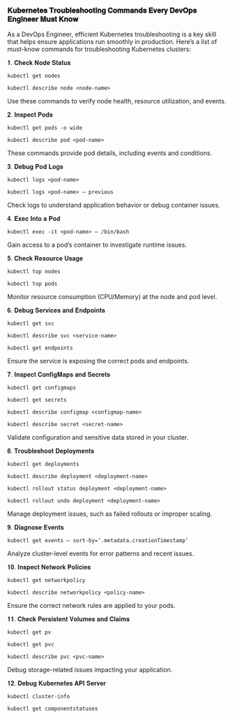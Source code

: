 ### 𝐊𝐮𝐛𝐞𝐫𝐧𝐞𝐭𝐞𝐬 𝐓𝐫𝐨𝐮𝐛𝐥𝐞𝐬𝐡𝐨𝐨𝐭𝐢𝐧𝐠 𝐂𝐨𝐦𝐦𝐚𝐧𝐝𝐬 𝐄𝐯𝐞𝐫𝐲 𝐃𝐞𝐯𝐎𝐩𝐬 𝐄𝐧𝐠𝐢𝐧𝐞𝐞𝐫 𝐌𝐮𝐬𝐭 𝐊𝐧𝐨𝐰
As a DevOps Engineer, efficient Kubernetes troubleshooting is a key skill that helps ensure applications run smoothly in production. Here’s a list of must-know commands for troubleshooting Kubernetes clusters:

𝟏. 𝐂𝐡𝐞𝐜𝐤 𝐍𝐨𝐝𝐞 𝐒𝐭𝐚𝐭𝐮𝐬
```
kubectl get nodes
```
```
kubectl describe node <node-name>
```
Use these commands to verify node health, resource utilization, and events.

𝟐. 𝐈𝐧𝐬𝐩𝐞𝐜𝐭 𝐏𝐨𝐝𝐬
```
kubectl get pods -o wide
```
```
kubectl describe pod <pod-name>
```
These commands provide pod details, including events and conditions.

𝟑. 𝐃𝐞𝐛𝐮𝐠 𝐏𝐨𝐝 𝐋𝐨𝐠𝐬
```
kubectl logs <pod-name>
```
```
kubectl logs <pod-name> — previous
```
Check logs to understand application behavior or debug container issues.

𝟒. 𝐄𝐱𝐞𝐜 𝐈𝐧𝐭𝐨 𝐚 𝐏𝐨𝐝
```
kubectl exec -it <pod-name> — /bin/bash
```
Gain access to a pod’s container to investigate runtime issues.

𝟓. 𝐂𝐡𝐞𝐜𝐤 𝐑𝐞𝐬𝐨𝐮𝐫𝐜𝐞 𝐔𝐬𝐚𝐠𝐞
```
kubectl top nodes
```
```
kubectl top pods
```
Monitor resource consumption (CPU/Memory) at the node and pod level.

𝟔. 𝐃𝐞𝐛𝐮𝐠 𝐒𝐞𝐫𝐯𝐢𝐜𝐞𝐬 𝐚𝐧𝐝 𝐄𝐧𝐝𝐩𝐨𝐢𝐧𝐭𝐬
```
kubectl get svc
```
```
kubectl describe svc <service-name>
```
```
kubectl get endpoints
```
Ensure the service is exposing the correct pods and endpoints.

𝟕. 𝐈𝐧𝐬𝐩𝐞𝐜𝐭 𝐂𝐨𝐧𝐟𝐢𝐠𝐌𝐚𝐩𝐬 𝐚𝐧𝐝 𝐒𝐞𝐜𝐫𝐞𝐭𝐬
```
kubectl get configmaps
```
```
kubectl get secrets
```
```
kubectl describe configmap <configmap-name>
```
```
kubectl describe secret <secret-name>
```
Validate configuration and sensitive data stored in your cluster.

𝟖. 𝐓𝐫𝐨𝐮𝐛𝐥𝐞𝐬𝐡𝐨𝐨𝐭 𝐃𝐞𝐩𝐥𝐨𝐲𝐦𝐞𝐧𝐭𝐬
```
kubectl get deployments
```
```
kubectl describe deployment <deployment-name>
```
```
kubectl rollout status deployment <deployment-name>
```
```
kubectl rollout undo deployment <deployment-name>
```
Manage deployment issues, such as failed rollouts or improper scaling.

𝟗. 𝐃𝐢𝐚𝐠𝐧𝐨𝐬𝐞 𝐄𝐯𝐞𝐧𝐭𝐬
```
kubectl get events — sort-by=’.metadata.creationTimestamp’
```
Analyze cluster-level events for error patterns and recent issues.

𝟏𝟎. 𝐈𝐧𝐬𝐩𝐞𝐜𝐭 𝐍𝐞𝐭𝐰𝐨𝐫𝐤 𝐏𝐨𝐥𝐢𝐜𝐢𝐞𝐬
```
kubectl get networkpolicy
```
```
kubectl describe networkpolicy <policy-name>
```
Ensure the correct network rules are applied to your pods.

𝟏𝟏. 𝐂𝐡𝐞𝐜𝐤 𝐏𝐞𝐫𝐬𝐢𝐬𝐭𝐞𝐧𝐭 𝐕𝐨𝐥𝐮𝐦𝐞𝐬 𝐚𝐧𝐝 𝐂𝐥𝐚𝐢𝐦𝐬
```
kubectl get pv
```
```
kubectl get pvc
```
```
kubectl describe pvc <pvc-name>
```
Debug storage-related issues impacting your application.

𝟏𝟐. 𝐃𝐞𝐛𝐮𝐠 𝐊𝐮𝐛𝐞𝐫𝐧𝐞𝐭𝐞𝐬 𝐀𝐏𝐈 𝐒𝐞𝐫𝐯𝐞𝐫
```
kubectl cluster-info
```
```
kubectl get componentstatuses
```
